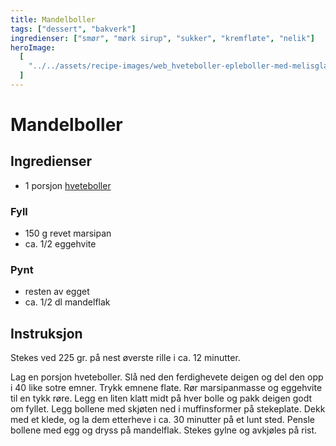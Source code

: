 ```yaml
---
title: Mandelboller
tags: ["dessert", "bakverk"]
ingredienser: ["smør", "mørk sirup", "sukker", "kremfløte", "nelik"]
heroImage:
  [
    "../../assets/recipe-images/web_hveteboller-epleboller-med-melisglasur-mandelboller-vaniljeboller.jpg",
  ]
---
```


# Mandelboller

## Ingredienser

- 1 porsjon [hveteboller](./hveteboller)

### Fyll

- 150 g revet marsipan
- ca. 1/2 eggehvite

### Pynt

- resten av egget
- ca. 1/2 dl mandelflak

## Instruksjon

Stekes ved 225 gr. på nest øverste rille i ca. 12 minutter.

Lag en porsjon hveteboller. Slå ned den ferdighevete deigen og del den opp i 40 like sotre emner. Trykk emnene flate. Rør marsipanmasse og eggehvite til en tykk røre. Legg en liten klatt midt på hver bolle og pakk deigen godt om fyllet. Legg bollene med skjøten ned i muffinsformer på stekeplate. Dekk med et klede, og la dem etterheve i ca. 30 minutter på et lunt sted. Pensle bollene med egg og dryss på mandelflak. Stekes gylne og avkjøles på rist.
